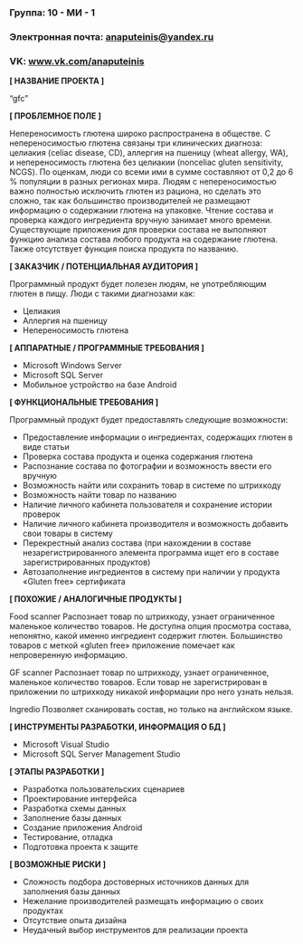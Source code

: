 ### Группа: 10 - МИ - 1
### Электронная почта:  anaputeinis@yandex.ru
### VK: www.vk.com/anaputeinis


**[ НАЗВАНИЕ ПРОЕКТА ]**

“gfc”

**[ ПРОБЛЕМНОЕ ПОЛЕ ]**

Непереносимость глютена широко распространена в обществе. С непереносимостью глютена связаны три клинических диагноза: целиакия (celiac disease, CD), аллергия на пшеницу (wheat allergy, WA), и непереносимость глютена без целиакии (nonceliac gluten sensitivity, NCGS). По оценкам, люди со всеми ими в сумме составляют от 0,2 до 6 % популяции в разных регионах мира.
Людям с непереносимостью важно полностью исключить глютен из рациона, но сделать это сложно, так как большинство производителей не размещают информацию о содержании глютена на упаковке. Чтение состава и проверка каждого ингредиента вручную занимает много времени. 
Существующие приложения для проверки состава не выполняют функцию анализа состава любого продукта на содержание глютена. Также отсутствует функция поиска продукта по названию. 


**[ ЗАКАЗЧИК / ПОТЕНЦИАЛЬНАЯ АУДИТОРИЯ ]**

Программный продукт будет полезен людям, не употребляющим глютен в пищу. 
Люди с такими диагнозами как:
*	Целиакия
*	Аллергия на пшеницу
*	Непереносимость глютена



**[ АППАРАТНЫЕ / ПРОГРАММНЫЕ ТРЕБОВАНИЯ ]** 

* Microsoft Windows Server
* Microsoft SQL Server
* Мобильное устройство на базе Android

**[ ФУНКЦИОНАЛЬНЫЕ ТРЕБОВАНИЯ ]**

Программный продукт будет предоставлять следующие возможности:

*	Предоставление информации о ингредиентах, содержащих глютен в виде статьи
*	Проверка состава продукта и оценка содержания глютена
*	Распознание состава по фотографии и возможность ввести его вручную
*	Возможность найти или сохранить товар в системе по штрихкоду
*	Возможность найти товар по названию
*	Наличие личного кабинета пользователя и сохранение истории проверок
*	Наличие личного кабинета производителя и возможность добавить свои товары в систему
*	Перекрестный анализ состава (при нахождении в составе незарегистрированного элемента программа ищет его в составе зарегистрированных продуктов)
*	Автозаполнение ингредиентов в систему при наличии у продукта «Gluten free» сертификата


**[ ПОХОЖИЕ / АНАЛОГИЧНЫЕ ПРОДУКТЫ ]**

Food scanner
Распознает товар по штрихкоду, узнает ограниченное маленькое количество товаров. Не доступна опция просмотра состава, непонятно, какой именно ингредиент содержит глютен. Большинство товаров с меткой «gluten free» приложение помечает как непроверенную информацию.

GF scanner
Распознает товар по штрихкоду, узнает ограниченное, маленькое количество товаров. Если товар не зарегистрирован в приложении по штрихкоду никакой информации про него узнать нельзя.

Ingredio
Позволяет сканировать состав, но только на английском языке. 


**[ ИНСТРУМЕНТЫ РАЗРАБОТКИ, ИНФОРМАЦИЯ О БД ]**

* Microsoft Visual Studio
* Microsoft SQL Server Management Studio


**[ ЭТАПЫ РАЗРАБОТКИ ]**

* Разработка пользовательских сценариев
* Проектирование интерфейса
* Разработка схемы данных
* Заполнение базы данных
* Создание приложения Android
* Тестирование, отладка
* Подготовка проекта к защите


**[ ВОЗМОЖНЫЕ РИСКИ ]**

* Сложность подбора достоверных источников данных для заполнения базы данных
* Нежелание производителей размещать информацию о своих продуктах
* Отсутствие опыта дизайна
* Неудачный выбор инструментов для реализации проекта
